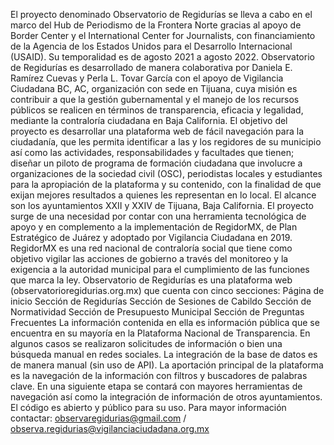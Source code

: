 El proyecto denominado Observatorio de Regidurías se lleva a cabo en el marco del Hub de Periodismo de la Frontera Norte gracias al apoyo de Border Center y el International Center for Journalists, con financiamiento de la Agencia de los Estados Unidos para el Desarrollo Internacional (USAID). Su temporalidad es de agosto 2021 a agosto 2022. 
Observatorio de Regidurías es desarrollado de manera colaborativa por Daniela E. Ramírez Cuevas y Perla L. Tovar García con el apoyo de Vigilancia Ciudadana BC, AC, organización con sede en Tijuana, cuya misión es contribuir a que la gestión gubernamental y el manejo de los recursos públicos se realicen en términos de transparencia, eficacia y legalidad, mediante la contraloría ciudadana en Baja California.
El objetivo del proyecto es desarrollar una plataforma web de fácil navegación para la ciudadanía, que les permita identificar a las y los regidores de su municipio así como las actividades, responsabilidades y facultades que tienen; diseñar un piloto de programa de formación ciudadana que involucre a organizaciones de la sociedad civil (OSC), periodistas locales y estudiantes para la apropiación de la plataforma y su contenido, con la finalidad de que exijan mejores resultados a quienes les representan en lo local. El alcance son los ayuntamientos XXII y XXIV de Tijuana, Baja California.
El proyecto surge de una necesidad por contar con una herramienta tecnológica de apoyo y en complemento a la implementación de RegidorMX, de Plan Estratégico de Juárez y adoptado por Vigilancia Ciudadana en 2019. RegidorMX es una red nacional de contraloría social que tiene como objetivo vigilar las acciones de gobierno a través del monitoreo y la exigencia a la autoridad municipal para el cumplimiento de las funciones que marca la ley.
Observatorio de Regidurías es una plataforma web (observatorioregidurias.org.mx) que cuenta con cinco secciones:
Página de inicio
Sección de Regidurías
Sección de Sesiones de Cabildo
Sección de Normatividad
Sección de Presupuesto Municipal
Sección de Preguntas Frecuentes
La información contenida en ella es información pública que se encuentra en su mayoría en la Plataforma Nacional de Transparencia. En algunos casos se realizaron solicitudes de información o bien una búsqueda manual en redes sociales. La integración de la base de datos es de manera manual (sin uso de API). La aportación principal de la plataforma es la navegación de la información con filtros y buscadores de palabras clave. 
En una siguiente etapa se contará con mayores herramientas de navegación así como la integración de información de otros ayuntamientos. 
El código es abierto y público para su uso.
Para mayor información contactar: observaregidurias@gmail.com / observa.regidurias@vigilanciaciudadana.org.mx
